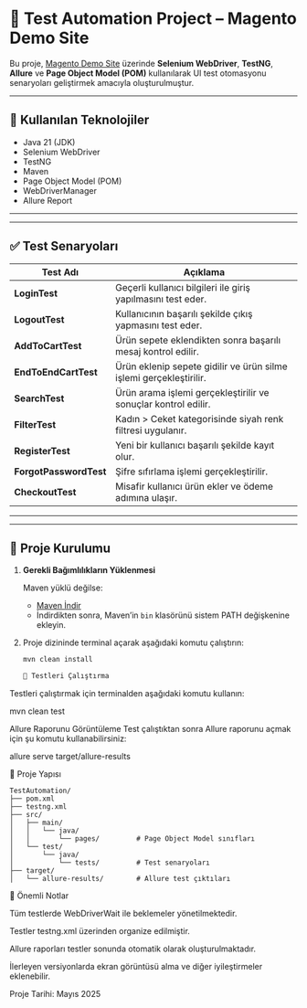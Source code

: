 # 🧪 Test Automation Project – Magento Demo Site

Bu proje, [Magento Demo Site](https://magento.softwaretestingboard.com/) üzerinde **Selenium WebDriver**, **TestNG**, **Allure** ve **Page Object Model (POM)** kullanılarak UI test otomasyonu senaryoları geliştirmek amacıyla oluşturulmuştur.

---

## 🚀 Kullanılan Teknolojiler

- Java 21 (JDK)
- Selenium WebDriver
- TestNG
- Maven
- Page Object Model (POM)
- WebDriverManager
- Allure Report

---


---

## ✅ Test Senaryoları

| Test Adı              | Açıklama                                                                 |
|-----------------------|--------------------------------------------------------------------------|
| **LoginTest**         | Geçerli kullanıcı bilgileri ile giriş yapılmasını test eder.            |
| **LogoutTest**        | Kullanıcının başarılı şekilde çıkış yapmasını test eder.                |
| **AddToCartTest**     | Ürün sepete eklendikten sonra başarılı mesaj kontrol edilir.            |
| **EndToEndCartTest**  | Ürün eklenip sepete gidilir ve ürün silme işlemi gerçekleştirilir.      |
| **SearchTest**        | Ürün arama işlemi gerçekleştirilir ve sonuçlar kontrol edilir.          |
| **FilterTest**        | Kadın > Ceket kategorisinde siyah renk filtresi uygulanır.              |
| **RegisterTest**      | Yeni bir kullanıcı başarılı şekilde kayıt olur.                          |
| **ForgotPasswordTest**| Şifre sıfırlama işlemi gerçekleştirilir.                                |
| **CheckoutTest**      | Misafir kullanıcı ürün ekler ve ödeme adımına ulaşır.                    |

---


---

## 🔧 Proje Kurulumu

1. **Gerekli Bağımlılıkların Yüklenmesi**

   Maven yüklü değilse:  
   - [Maven İndir](https://maven.apache.org/download.cgi)  
   - İndirdikten sonra, Maven’in `bin` klasörünü sistem PATH değişkenine ekleyin.

2. Proje dizininde terminal açarak aşağıdaki komutu çalıştırın:

   ```bash
   mvn clean install

   🚀 Testleri Çalıştırma
Testleri çalıştırmak için terminalden aşağıdaki komutu kullanın:

mvn clean test

Allure Raporunu Görüntüleme
Test çalıştıktan sonra Allure raporunu açmak için şu komutu kullanabilirsiniz:

allure serve target/allure-results

📂 Proje Yapısı


```
TestAutomation/
├── pom.xml
├── testng.xml
├── src/
│   ├── main/
│   │   └── java/
│   │       └── pages/         # Page Object Model sınıfları
│   └── test/
│       └── java/
│           └── tests/         # Test senaryoları
├── target/
│   └── allure-results/        # Allure test çıktıları
```



📌 Önemli Notlar

Tüm testlerde WebDriverWait ile beklemeler yönetilmektedir.

Testler testng.xml üzerinden organize edilmiştir.

Allure raporları testler sonunda otomatik olarak oluşturulmaktadır.

İlerleyen versiyonlarda ekran görüntüsü alma ve diğer iyileştirmeler eklenebilir.

Proje Tarihi: Mayıs 2025

